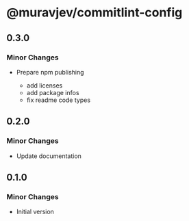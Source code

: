 # @muravjev/commitlint-config

## 0.3.0

### Minor Changes

- Prepare npm publishing

  - add licenses
  - add package infos
  - fix readme code types

## 0.2.0

### Minor Changes

- Update documentation

## 0.1.0

### Minor Changes

- Initial version

